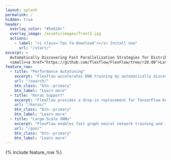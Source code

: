 ```yaml
---
layout: splash
permalink: /
hidden: true
header:
  overlay_color: "#5e616c"
  overlay_image: /assets/images/front2.jpg
  actions:
    - label: "<i class='fas fa-download'></i> Install now"
      url: "/start/"
excerpt: >
  Automatically Discovering Fast Parallelization Strategies for Distributed Deep Neural Network Training<br />
  <small><a href="https://github.com/flexflow/FlexFlow/tree/r20.08">Latest release r20.08</a></small>
feature_row:
  - title: "Performance Autotuning"
    excerpt: "FlexFlow accelerates DNN training by automatically discovering fast parallelization strategies for a specific parallel machine."
    url: "/search/"
    btn_class: "btn--primary"
    btn_label: "Learn more"
  - title: "Keras Support"
    excerpt: "FlexFlow provides a drop-in replacement for TensorFlow Keras and requires only a few lines of changes to existing Keras programs."
    url: "/keras/"
    btn_class: "btn--primary"
    btn_label: "Learn more"
  - title: "Large-Scale GNNs"
    excerpt: "FlexFlow enables fast graph neural network training and inference on large-scale graphs by exploring attribute parallelism."
    url: "/gnn/"
    btn_class: "btn--primary"
    btn_label: "Learn more"      
---
```


{% include feature_row %}

